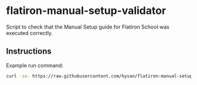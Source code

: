 # flatiron-manual-setup-validator
Script to check that the Manual Setup guide for Flatiron School was executed correctly.

## Instructions

Example run command:

```sh
curl -so- https://raw.githubusercontent.com/hysan/flatiron-manual-setup-validator/master/manual-setup-check.sh | bash
```
